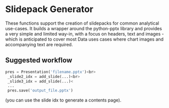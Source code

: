 # Slidepack Generator
These functions support the creation of slidepacks for common analytical use-cases. It builds a wrapper around the python-pptx library and provides a very simple and limited way-in, with a focus on headers, text and images - which is anticipated to cover most Data uses cases where chart images and accompanying text are required.

## Suggested workflow
```python
pres = Presentation('filename.pptx')<br>
 _slide2_idx = add_slide(...)<br>
 _slide3_idx = add_slide(...)<
 ...
 pres.save('output_file.pptx')
```
(you can use the slide idx to generate a contents page).
